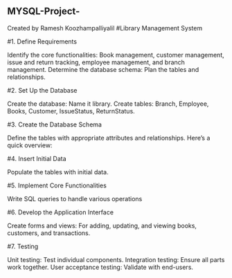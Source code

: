 ## MYSQL-Project-
Created by Ramesh Koozhampalliyalil
#Library Management System

#1. Define Requirements

Identify the core functionalities: Book management, customer management, issue and return tracking, employee management, and branch management.
Determine the database schema: Plan the tables and relationships.

#2. Set Up the Database

Create the database: Name it library.
Create tables: Branch, Employee, Books, Customer, IssueStatus, ReturnStatus.

#3. Create the Database Schema

Define the tables with appropriate attributes and relationships. Here’s a quick overview:

#4. Insert Initial Data

Populate the tables with initial data. 


 #5. Implement Core Functionalities

 Write SQL queries to handle various operations

#6. Develop the Application Interface
   
Create forms and views: For adding, updating, and viewing books, customers, and transactions.

#7. Testing

Unit testing: Test individual components.
Integration testing: Ensure all parts work together.
User acceptance testing: Validate with end-users.
